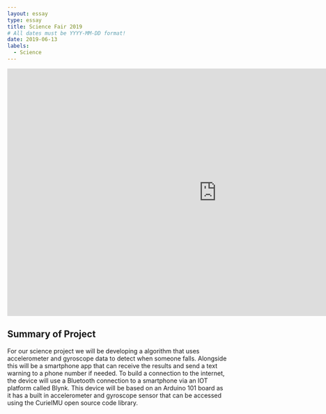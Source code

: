 ```yaml
---
layout: essay
type: essay
title: Science Fair 2019
# All dates must be YYYY-MM-DD format!
date: 2019-06-13
labels:
  - Science
---
```


<iframe src="https://docs.google.com/presentation/d/e/2PACX-1vSy8UwK4knmZK7CnVtFjS9YA5gnilKiyr8HVq8PQ2J3wFjeluVPWKErZl4nFHUjvSQ0TzaTv9QoG6mW/embed?start=false&loop=false&delayms=60000" frameborder="0" width="960" height="569" allowfullscreen="true" mozallowfullscreen="true" webkitallowfullscreen="true"></iframe>

## Summary of Project

For our science project we will be developing a algorithm that uses accelerometer and gyroscope data to detect when someone falls. Alongside this will be a smartphone app that can receive the results and send a text warning to a phone number if needed. To build a connection to the internet, the device will use a Bluetooth connection to a smartphone via an IOT platform called Blynk. This device will be based on an Arduino 101 board as it has a built in accelerometer and gyroscope sensor that can be accessed using the CurieIMU open source code library. 
